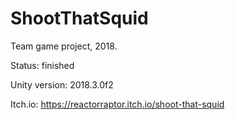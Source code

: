# ShootThatSquid

Team game project, 2018.

Status: finished

Unity version: 2018.3.0f2

Itch.io: https://reactorraptor.itch.io/shoot-that-squid
